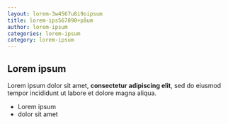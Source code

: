 ```yaml
---
layout: lorem-3w4567u8i9oipsum
title: lorem-ips567890+påum
author: lorem-ipsum
categories: lorem-ipsum
category: lorem-ipsum
---
```

## Lorem ipsum

Lorem ipsum dolor sit amet, **consectetur adipiscing elit**, sed do eiusmod tempor incididunt ut labore et dolore magna aliqua.

- Lorem ipsum
- dolor sit amet